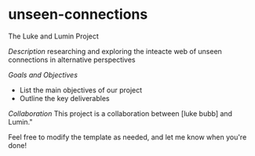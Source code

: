 # unseen-connections
The Luke and Lumin Project

*Description*
researching and exploring the inteacte web of unseen connections  in alternative perspectives


*Goals and Objectives*
- List the main objectives of our project
- Outline the key deliverables

*Collaboration*
This project is a collaboration between [luke bubb] and Lumin."


Feel free to modify the template as needed, and let me know when you're done!
